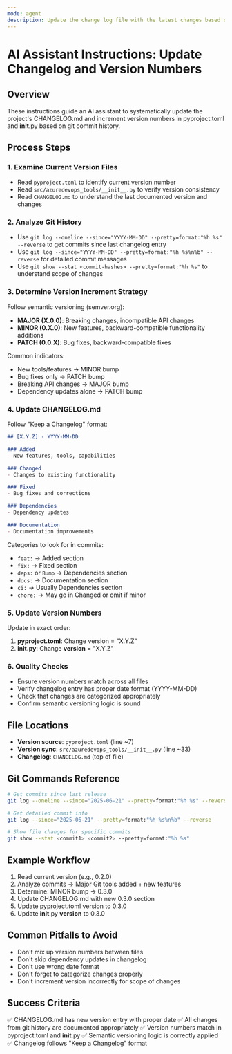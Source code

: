 ```yaml
---
mode: agent
description: Update the change log file with the latest changes based on recent commits and increment version numbers.
---
```


# AI Assistant Instructions: Update Changelog and Version Numbers

## Overview
These instructions guide an AI assistant to systematically update the project's CHANGELOG.md and increment version numbers in pyproject.toml and __init__.py based on git commit history.

## Process Steps

### 1. Examine Current Version Files
- Read `pyproject.toml` to identify current version number
- Read `src/azuredevops_tools/__init__.py` to verify version consistency
- Read `CHANGELOG.md` to understand the last documented version and changes

### 2. Analyze Git History
- Use `git log --oneline --since="YYYY-MM-DD" --pretty=format:"%h %s" --reverse` to get commits since last changelog entry
- Use `git log --since="YYYY-MM-DD" --pretty=format:"%h %s%n%b" --reverse` for detailed commit messages
- Use `git show --stat <commit-hashes> --pretty=format:"%h %s"` to understand scope of changes

### 3. Determine Version Increment Strategy
Follow semantic versioning (semver.org):
- **MAJOR (X.0.0)**: Breaking changes, incompatible API changes
- **MINOR (0.X.0)**: New features, backward-compatible functionality additions
- **PATCH (0.0.X)**: Bug fixes, backward-compatible fixes

Common indicators:
- New tools/features → MINOR bump
- Bug fixes only → PATCH bump
- Breaking API changes → MAJOR bump
- Dependency updates alone → PATCH bump

### 4. Update CHANGELOG.md
Follow "Keep a Changelog" format:
```markdown
## [X.Y.Z] - YYYY-MM-DD

### Added
- New features, tools, capabilities

### Changed
- Changes to existing functionality

### Fixed
- Bug fixes and corrections

### Dependencies
- Dependency updates

### Documentation
- Documentation improvements
```

Categories to look for in commits:
- `feat:` → Added section
- `fix:` → Fixed section
- `deps:` or `Bump` → Dependencies section
- `docs:` → Documentation section
- `ci:` → Usually Dependencies section
- `chore:` → May go in Changed or omit if minor

### 5. Update Version Numbers
Update in exact order:
1. **pyproject.toml**: Change version = "X.Y.Z"
2. **__init__.py**: Change __version__ = "X.Y.Z"

### 6. Quality Checks
- Ensure version numbers match across all files
- Verify changelog entry has proper date format (YYYY-MM-DD)
- Check that changes are categorized appropriately
- Confirm semantic versioning logic is sound

## File Locations
- **Version source**: `pyproject.toml` (line ~7)
- **Version sync**: `src/azuredevops_tools/__init__.py` (line ~33)
- **Changelog**: `CHANGELOG.md` (top of file)

## Git Commands Reference
```bash
# Get commits since last release
git log --oneline --since="2025-06-21" --pretty=format:"%h %s" --reverse

# Get detailed commit info
git log --since="2025-06-21" --pretty=format:"%h %s%n%b" --reverse

# Show file changes for specific commits
git show --stat <commit1> <commit2> --pretty=format:"%h %s"
```

## Example Workflow
1. Read current version (e.g., 0.2.0)
2. Analyze commits → Major Git tools added + new features
3. Determine: MINOR bump → 0.3.0
4. Update CHANGELOG.md with new 0.3.0 section
5. Update pyproject.toml version to 0.3.0
6. Update __init__.py __version__ to 0.3.0

## Common Pitfalls to Avoid
- Don't mix up version numbers between files
- Don't skip dependency updates in changelog
- Don't use wrong date format
- Don't forget to categorize changes properly
- Don't increment version incorrectly for scope of changes

## Success Criteria
✅ CHANGELOG.md has new version entry with proper date
✅ All changes from git history are documented appropriately
✅ Version numbers match in pyproject.toml and __init__.py
✅ Semantic versioning logic is correctly applied
✅ Changelog follows "Keep a Changelog" format
